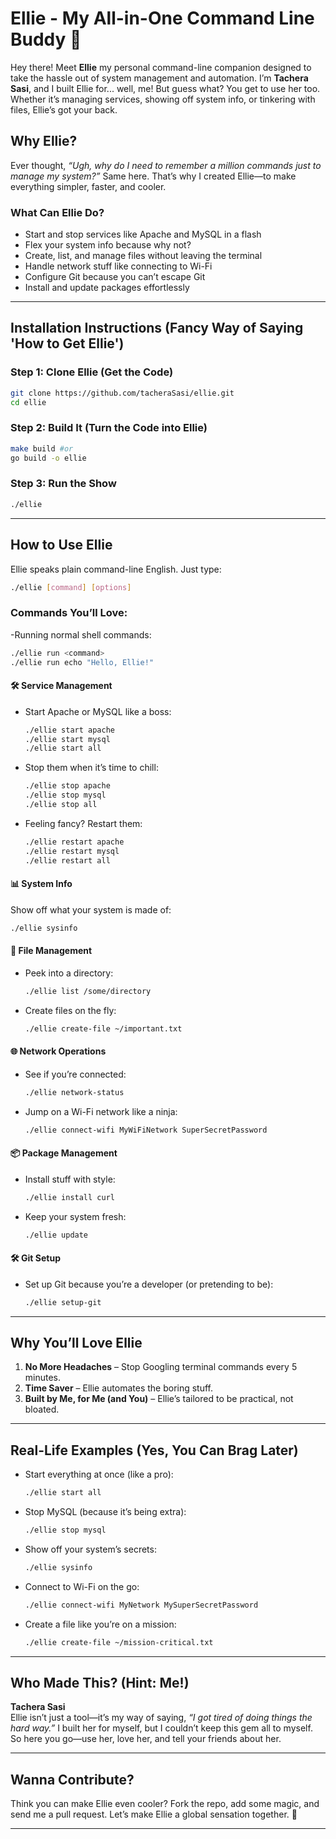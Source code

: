 # Ellie - My All-in-One Command Line Buddy 🚀

Hey there! Meet **Ellie** my personal command-line companion designed to take the hassle out of system management and automation. I’m **Tachera Sasi**, and I built Ellie for... well, me! But guess what? You get to use her too. Whether it’s managing services, showing off system info, or tinkering with files, Ellie’s got your back.

## Why Ellie?

Ever thought, *“Ugh, why do I need to remember a million commands just to manage my system?”* Same here. That’s why I created Ellie—to make everything simpler, faster, and cooler.

### What Can Ellie Do?
- Start and stop services like Apache and MySQL in a flash
- Flex your system info because why not?
- Create, list, and manage files without leaving the terminal
- Handle network stuff like connecting to Wi-Fi
- Configure Git because you can’t escape Git
- Install and update packages effortlessly  

---

## Installation Instructions (Fancy Way of Saying 'How to Get Ellie')

### Step 1: Clone Ellie (Get the Code)
```bash
git clone https://github.com/tacheraSasi/ellie.git
cd ellie
```

### Step 2: Build It (Turn the Code into Ellie)
```bash
make build #or
go build -o ellie 
```

### Step 3: Run the Show
```bash
./ellie
```

---

## How to Use Ellie

Ellie speaks plain command-line English. Just type:
```bash
./ellie [command] [options]
```

### Commands You’ll Love:
-Running normal shell commands:
  ```bash
  ./ellie run <command>
  ./ellie run echo "Hello, Ellie!"
  ```

#### 🛠️ Service Management
- Start Apache or MySQL like a boss:
  ```bash
  ./ellie start apache
  ./ellie start mysql
  ./ellie start all
  ```

- Stop them when it’s time to chill:
  ```bash
  ./ellie stop apache
  ./ellie stop mysql
  ./ellie stop all
  ```

- Feeling fancy? Restart them:
  ```bash
  ./ellie restart apache
  ./ellie restart mysql
  ./ellie restart all
  ```

#### 📊 System Info
Show off what your system is made of:
```bash
./ellie sysinfo
```

#### 📁 File Management
- Peek into a directory:
  ```bash
  ./ellie list /some/directory
  ```

- Create files on the fly:
  ```bash
  ./ellie create-file ~/important.txt
  ```

#### 🌐 Network Operations
- See if you’re connected:
  ```bash
  ./ellie network-status
  ```

- Jump on a Wi-Fi network like a ninja:
  ```bash
  ./ellie connect-wifi MyWiFiNetwork SuperSecretPassword
  ```

#### 📦 Package Management
- Install stuff with style:
  ```bash
  ./ellie install curl
  ```

- Keep your system fresh:
  ```bash
  ./ellie update
  ```

#### 🛠️ Git Setup
- Set up Git because you’re a developer (or pretending to be):
  ```bash
  ./ellie setup-git
  ```

---

## Why You’ll Love Ellie

1. **No More Headaches** – Stop Googling terminal commands every 5 minutes.
2. **Time Saver** – Ellie automates the boring stuff.
3. **Built by Me, for Me (and You)** – Ellie’s tailored to be practical, not bloated.

---

## Real-Life Examples (Yes, You Can Brag Later)

- Start everything at once (like a pro):
  ```bash
  ./ellie start all
  ```

- Stop MySQL (because it’s being extra):
  ```bash
  ./ellie stop mysql
  ```

- Show off your system’s secrets:
  ```bash
  ./ellie sysinfo
  ```

- Connect to Wi-Fi on the go:
  ```bash
  ./ellie connect-wifi MyNetwork MySuperSecretPassword
  ```

- Create a file like you’re on a mission:
  ```bash
  ./ellie create-file ~/mission-critical.txt
  ```

---

## Who Made This? (Hint: Me!)  
**Tachera Sasi**  
Ellie isn’t just a tool—it’s my way of saying, *“I got tired of doing things the hard way.”* I built her for myself, but I couldn’t keep this gem all to myself. So here you go—use her, love her, and tell your friends about her.

---

## Wanna Contribute?
Think you can make Ellie even cooler? Fork the repo, add some magic, and send me a pull request. Let’s make Ellie a global sensation together. 🌟

---
